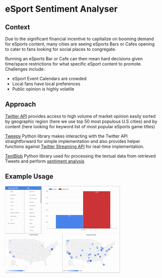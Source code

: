 # eSport Sentiment Analyser

## Context
Due to the significant financial incentive to capitalize on booming demand for eSports content, many cities are seeing eSports Bars or Cafes opening to cater to fans looking for social places to congregate. 

Running an eSports Bar or Cafe can then mean hard decisions given time/space restrictions for what specific eSport content to promote. Challenges include:
* eSport Event Calendars are crowded
* Local fans have local preferences
* Public opinion is highly volatile

## Approach
[Twitter API](https://developer.twitter.com/en/docs.html) provides access to high volume of market opinion easily sorted by geographic region (here we use top 50 most populous U.S cities) and by content (here looking for keyword list of most popular eSports game titles)

[Tweepy](https://www.tweepy.org/) Python library makes interacting with the Twitter API straightforward for simple implementation and also provides helper functions against [Twitter Streaming API](https://tweepy.readthedocs.io/en/latest/streaming_how_to.html) for real-time implementation.

[TextBlob](https://textblob.readthedocs.io/en/dev/) Python library used for processing the textual data from retrieved Tweets and perform [sentiment analysis](https://textblob.readthedocs.io/en/dev/quickstart.html#sentiment-analysis)

## Example Usage
![Animated chart example](/spiritBombChart.gif)
